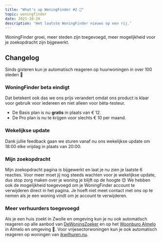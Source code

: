 ```yaml
---
title: "What's up WoningFinder #2 👀"
topic: woningfinder
date: 2021-10-20
description: 'Het laatste WoningFinder nieuws op een rij.'
---
```


WoningFinder groei, meer steden zijn toegevoegd, meer mogelijkheid voor je zoekopdracht zijn bijgewerkt.

## Changelog

Sinds gisteren kun je automatisch reageren op huurwoningen in over 100 steden 🎉

### WoningFinder beta eindigt
Dat betekent ook das we ons prijs verandert omdat ons product is klaar voor gebruik voor iedereen en niet alleen voor bèta-testeur.

- De Basis plan is nu **gratis** in plaats van € 12.
- De Pro plan is nu te krijgen voor slechts € 10 per maand.

### Wekelijkse update
Dank jullie feedback gaan we sturen vanaf nu ons wekelijkse update om 18:00 elke vrijdag in plaats van 20:00.

### Mijn zoekopdracht
Mijn zoekopdracht pagina is bijgewerkt en laat je nu zien je laatste 6 reacties. Voor meer moet jij nog steeds wachten voor je wekelijkse update, dus stop zorg maken over je woning je blijft op de hoogte 😊
We hebben ook de mogelijkheid toegevoegd om je WoningFinder account te verwijderen direct in het pagina. Je hoeft niet meet contact met ons op te nemen als je een woning vindt om je account te verwijderen.

### Meer verhuurders toegevoegd
Als je een huis zoekt in Zwolle en omgeving kun je nu ook automatisch reageren op alle aanbod van [DeWoningZoeker](https://dewoningzoeker.com) en op het [Woonburo Almelo](https://woonburoalmelo.nl) in Almelo en omgeving 👀. Voor vrijesectorwoningen kun je ook automatisch reageren op woningen van [ikwilhuren.nu](https://ikwilhuren.nu).

